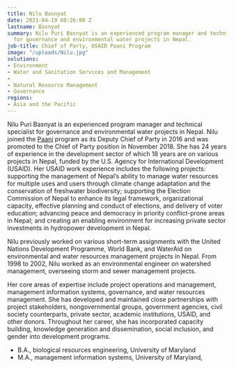 ```yaml
---
title: Nilu Basnyat
date: 2021-04-19 08:26:00 Z
lastname: Basnyat
summary: Nilu Puri Basnyat is an experienced program manager and technical specialist
  for governance and environmental water projects in Nepal.
job-title: Chief of Party, USAID Paani Program
image: "/uploads/Nilu.jpg"
solutions:
- Environment
- Water and Sanitation Services and Management
- 
- Natural Resource Management
- Governance
regions:
- Asia and the Pacific
---
```


Nilu Puri Basnyat is an experienced program manager and technical specialist for governance and environmental water projects in Nepal. Nilu joined the [Paani](https://www.dai.com/our-work/projects/Nepal-Program-for-Aquatic-Natural-Resources-Improvement-PANI) program as its Deputy Chief of Party in 2016 and was promoted to the Chief of Party position in November 2018. She has 24 years of experience in the development sector of which 18 years are on various projects in Nepal, funded by the U.S. Agency for International Development (USAID). Her USAID work experience includes the following projects: supporting the management of Nepal’s ability to manage water resources for multiple uses and users through climate change adaptation and the conservation of freshwater biodiversity; supporting the Election Commission of Nepal to enhance its legal framework, organizational capacity, effective planning and conduct of elections, and delivery of voter education; advancing peace and democracy in priority conflict-prone areas in Nepal; and creating an enabling environment for increasing private sector investments in hydropower development in Nepal.

Nilu previously worked on various short-term assignments with the United Nations Development Programme, World Bank, and WaterAid on environmental and water resources management projects in Nepal. From 1998 to 2002, Nilu worked as an environmental engineer on watershed management, overseeing storm and sewer management projects. 

Her core areas of expertise include project operations and management, management information systems, governance, and water resources management. She has developed and maintained close partnerships with project stakeholders, nongovernmental groups, government agencies, civil society counterparts, private sector, academic institutions, USAID, and other donors. Throughout her career, she has incorporated capacity building, knowledge generation and dissemination, social inclusion, and gender into development programs. 

* B.A., biological resources engineering, University of Maryland
* M.A., management information systems, University of Maryland, 